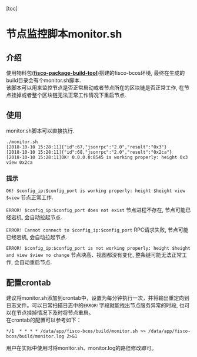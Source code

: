 [toc]
# 节点监控脚本monitor.sh

## 介绍
使用物料包(**[fisco-package-build-tool](https://fisco-bcos-documentation.readthedocs.io/zh_CN/latest/docs/tools/index.html)**)搭建的fisco-bcos环境, 最终在生成的build目录会有个monitor.sh脚本.  
该脚本可以用来监控节点是否正常启动或者节点所在的区块链是否正常工作, 在节点挂掉或者整个区块链无法正常工作情况下重启节点.  

## 使用
monitor.sh脚本可以直接执行. 
```
./monitor.sh 
[2018-10-10 15:28:11]{"id":67,"jsonrpc":"2.0","result":"0x3"}
[2018-10-10 15:28:11]{"id":68,"jsonrpc":"2.0","result":"0x2ca"}
[2018-10-10 15:28:11]OK! 0.0.0.0:8545 is working properly: height 0x3 view 0x2ca
```

### 提示
```OK! $config_ip:$config_port is working properly: height $height view $view```  节点正常工作.

```ERROR! $config_ip:$config_port does not exist```  节点进程不存在, 节点可能已经宕机, 会自动拉起节点.

```ERROR! Cannot connect to $config_ip:$config_port```    RPC请求失败, 节点可能已经宕机, 会自动拉起节点.

```ERROR! $config_ip:$config_port is not working properly: height $height and view $view no change```  节点块高、视图都没有变化, 整条链可能无法正常工作, 会自动重启节点.

## 配置crontab
 建议将monitor.sh添加到crontab中，设置为每分钟执行一次，并将输出重定向到日志文件。可以日常扫描日志中的```ERROR!```字段就能找出节点服务异常的时段, 也可以在节点挂掉情况下及时将节点重启。  
 在crontab的配置可以参考如下：
 ```
 */1  * * * * /data/app/fisco-bcos/build/monitor.sh >> /data/app/fisco-bcos/build/monitor.log 2>&1
 ```
 用户在实际中使用时将monitor.sh、monitor.log的路径修改即可。